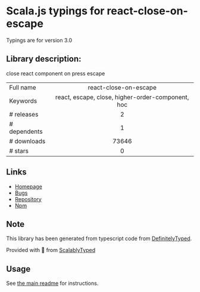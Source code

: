 
# Scala.js typings for react-close-on-escape

Typings are for version 3.0

## Library description:
close react component on press escape

|                    |                 |
| ------------------ | :-------------: |
| Full name          | react-close-on-escape |
| Keywords           | react, escape, close, higher-order-component, hoc |
| # releases         | 2 |
| # dependents       | 1 |
| # downloads        | 73646 |
| # stars            | 0 |

## Links
- [Homepage](https://github.com/conorhastings/react-close-on-escape#readme)
- [Bugs](https://github.com/conorhastings/react-close-on-escape/issues)
- [Repository](https://github.com/conorhastings/react-close-on-escape)
- [Npm](https://www.npmjs.com/package/react-close-on-escape)
    


## Note
This library has been generated from typescript code from [DefinitelyTyped](https://definitelytyped.org).

Provided with :purple_heart: from [ScalablyTyped](https://github.com/oyvindberg/ScalablyTyped)

## Usage
See [the main readme](../../readme.md) for instructions.



